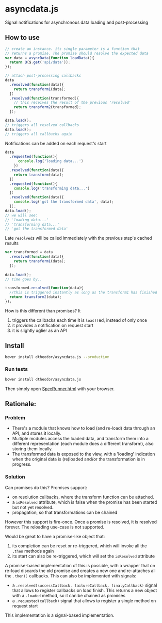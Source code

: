 # asyncdata.js
Signal notifications for asynchronous data loading and post-processing

## How to use

```js
// create an instance. its single parameter is a function that
// returns a promise. The promise should resolve the expected data
var data = asyncData(function loadData(){
  return Q($.get('api/data'));
});

// attach post-processing callbacks
data
  .resolved(function(data){
    return transform1(data);
  })
  .resolved(function(transformed){
    // this receives the result of the previous 'resolved'
    return transform2(transformed);
  });

data.load();
// triggers all resolved callbacks
data.load();
// triggers all callbacks again
```

Notifications can be added on each request's start

```js
data
  .requested(function(){
      console.log('loading data...')
    })
  .resolved(function(data){
    return transform(data);
  })
  .requested(function(){
    console.log('transforming data...')
  })
  .resolved(function(data){
    console.log('got the transformed data', data);
  });
data.load();
// we will see:
// 'loading data...'
// 'transforming data...'
// 'got the transformed data'
```

Late `resolved`s will be called immediately with the previous step's cached results
```js
var transformed = data
  .resolved(function(data){
    return transform1(data);
  });
  
data.load();
// time goes by..

transformed.resolved(function(data){
  //this is triggered instantly as long as the transform1 has finished
  return transform2(data);
});
```

How is this different than promises? It

1. triggers the callbacks each time it is `load()`ed, instead of only once
2. it provides a notification on request start
3. it is slightly uglier as an API


## Install

```sh
bower install dtheodor/asyncdata.js --production
```

### Run tests
```sh
bower install dtheodor/asyncdata.js
```

Then simply open [SpecRunner.html](SpecRunner.html) with your browser.

## Rationale:

### Problem
- There's a module that knows how to load (and re-load) data through an API, and stores it locally.
- Multiple modules access the loaded data, and transform them into a different representation (each module does a different transform), also storing them locally.
- The transformed data is exposed to the view, with a 'loading' indication when the original data is (re)loaded and/or the transformation is in progress.

### Solution

Can promises do this? Promises support:
- on resolution callbacks, where the transform function can be attached.
- a `isResolved` attribute, which is false when the promise has been started but not yet resolved.
- propagation, so that transformations can be chained

However this support is fire-once. Once a promise is resolved, it is resolved forever. The reloading use-case is not supported.

Would be great to have a promise-like object that:

1. its completion can be reset or re-triggered, which will invoke all the `.then` methods again
2. its start can also be re-triggered, which will set the `isResolved` attribute

A promise-based implementation of this is possible, with a wrapper that on re-load discards the old promise and creates a new one and re-attaches all the `.then()` callbacks. This can also be implemented with signals:
- a `.resolved(successCallback, failureCallback, finalyCallback)` signal that allows to register callbacks on load finish. This returns a new object with a `.loaded` method, so it can be chained as promises.
- a `.requested(callback)` signal that allows to register a single method on request start

This implementation is a signal-based implementation.

